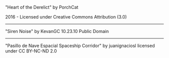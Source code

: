 "Heart of the Derelict"
by PorchCat

2016 - Licensed under
Creative Commons
Attribution (3.0)

---

"Siren Noise"
by KevanGC
10.23.10
Public Domain

---

"Pasillo de Nave Espacial Spaceship Corridor"
by juanignaciosl 
licensed under CC BY-NC-ND 2.0
